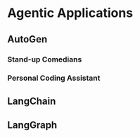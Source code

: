 # Agentic Applications
## AutoGen
### Stand-up Comedians
### Personal Coding Assistant
## LangChain
## LangGraph   
